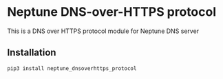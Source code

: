 # Neptune DNS-over-HTTPS protocol
This is a DNS over HTTPS protocol module for Neptune DNS server
## Installation
```pip3 install neptune_dnsoverhttps_protocol```
